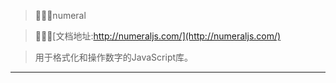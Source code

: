 
>🐝🐝🐝numeral

>🐝🐝🐝[文档地址:http://numeraljs.com/](http://numeraljs.com/)

>用于格式化和操作数字的JavaScript库。

---------